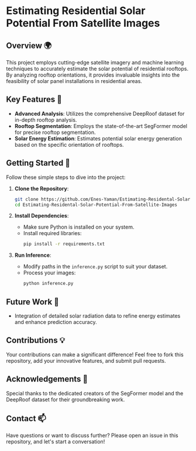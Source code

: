 
# Estimating Residential Solar Potential From Satellite Images

## Overview 🌍
This project employs cutting-edge satellite imagery and machine learning techniques to accurately estimate the solar potential of residential rooftops. By analyzing rooftop orientations, it provides invaluable insights into the feasibility of solar panel installations in residential areas.

## Key Features 🌟
- **Advanced Analysis**: Utilizes the comprehensive DeepRoof dataset for in-depth rooftop analysis.
- **Rooftop Segmentation**: Employs the state-of-the-art SegFormer model for precise rooftop segmentation.
- **Solar Energy Estimation**: Estimates potential solar energy generation based on the specific orientation of rooftops.

## Getting Started 🚀
Follow these simple steps to dive into the project:

1. **Clone the Repository**:
   ```bash
   git clone https://github.com/Enes-Yaman/Estimating-Residental-Solar-Potential-From-Satellite-Images.git
   cd Estimating-Residental-Solar-Potential-From-Satellite-Images
   ```

2. **Install Dependencies**:
   - Make sure Python is installed on your system.
   - Install required libraries:
     ```bash
     pip install -r requirements.txt
     ```

3. **Run Inference**:
   - Modify paths in the `inference.py` script to suit your dataset.
   - Process your images:
     ```bash
     python inference.py
     ```

## Future Work 🔮
- Integration of detailed solar radiation data to refine energy estimates and enhance prediction accuracy.

## Contributions 💡
Your contributions can make a significant difference! Feel free to fork this repository, add your innovative features, and submit pull requests.

## Acknowledgements 🙏
Special thanks to the dedicated creators of the SegFormer model and the DeepRoof dataset for their groundbreaking work.

## Contact 📫
Have questions or want to discuss further? Please open an issue in this repository, and let's start a conversation!
